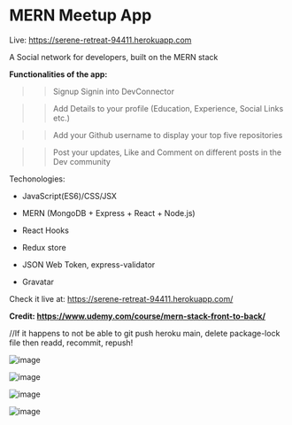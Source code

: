 ﻿# MERN Meetup App

Live: https://serene-retreat-94411.herokuapp.com

A Social network for developers, built on the MERN stack

**Functionalities of the app:**

> > Signup Signin into DevConnector

> > Add Details to your profile (Education, Experience, Social Links etc.)

> > Add your Github username to display your top five repositories

> > Post your updates, Like and Comment on different posts in the Dev community

Techonologies:

- JavaScript(ES6)/CSS/JSX

- MERN (MongoDB + Express + React + Node.js)

- React Hooks

- Redux store

- JSON Web Token, express-validator

- Gravatar

Check it live at: https://serene-retreat-94411.herokuapp.com/

**Credit: https://www.udemy.com/course/mern-stack-front-to-back/**

//If it happens to not be able to git push heroku main, delete package-lock file then readd, recommit, repush!

![image](https://user-images.githubusercontent.com/66233296/128817220-9c254900-d1b7-48d4-9f58-8b4e53fcd1cf.png)

![image](https://user-images.githubusercontent.com/66233296/128817266-79c525ce-3a95-4f3c-94e8-a9e788c53594.png)

![image](https://user-images.githubusercontent.com/66233296/128817368-0406e9aa-bcb6-4b67-bca1-698daf0ec54e.png)

![image](https://user-images.githubusercontent.com/66233296/128817291-600864cb-8e51-455e-afc4-706e193e297a.png)
